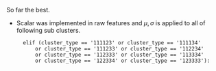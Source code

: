 So far the best.

- Scalar was implemented in raw features and $\mu, \sigma$ is applied to all of following sub clusters.

        elif (cluster_type == '111123' or cluster_type == '111134'
            or cluster_type == '111233' or cluster_type == '112234'
            or cluster_type == '112333' or cluster_type == '113334'
            or cluster_type == '122334' or cluster_type == '123333'):